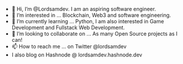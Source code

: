 - 👋 Hi, I’m @Lordsamdev. I am an aspiring software engineer.
- 👀 I’m interested in ... Blockchain, Web3 and software engineering.
- 🌱 I’m currently learning ... Python, I am also interested in Game Development and Fullstack Web Development.
- 💞️ I’m looking to collaborate on ... As many Open Source projects as I can!
- 📫 How to reach me ... on Twitter @lordsamdev
- I also blog on Hashnode @ lordsamdev.hashnode.dev


